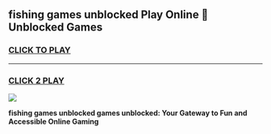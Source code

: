 
## fishing games unblocked Play Online 👋 Unblocked Games
<h3>
<a href="https://premium.freeplayer.one?title=fishing_games_unblocked&ref=19F">CLICK TO PLAY</a></h3>
<hr>

<h3>
<a href="https://premium.freeplayer.one?title=fishing_games_unblocked&ref=19F">CLICK 2 PLAY</a>
  
</h3>

<a href="https://premium.freeplayer.one?title=fishing_games_unblocked&ref=19F"><img src="https://clearcache.store/games.png"></a>


**fishing games unblocked games unblocked: Your Gateway to Fun and Accessible Online Gaming**
